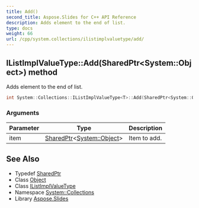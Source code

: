 ```yaml
---
title: Add()
second_title: Aspose.Slides for C++ API Reference
description: Adds element to the end of list.
type: docs
weight: 66
url: /cpp/system.collections/ilistimplvaluetype/add/
---
```

## IListImplValueType::Add(SharedPtr\<System::Object\>) method


Adds element to the end of list.

```cpp
int System::Collections::IListImplValueType<T>::Add(SharedPtr<System::Object> item) override
```


### Arguments

| Parameter | Type | Description |
| --- | --- | --- |
| item | [SharedPtr](../../../system/sharedptr/)\<[System::Object](../../../system/object/)\> | Item to add. |

## See Also

* Typedef [SharedPtr](../../system/sharedptr/)
* Class [Object](../../system/object/)
* Class [IListImplValueType](./)
* Namespace [System::Collections](../)
* Library [Aspose.Slides](../../)